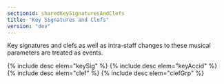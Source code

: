 ```yaml
---
sectionid: sharedKeySignaturesAndClefs
title: "Key Signatures and Clefs"
version: "dev"
---
```


Key signatures and clefs as well as intra-staff changes to these musical parameters are treated as events.

{% include desc elem="keySig" %}
{% include desc elem="keyAccid" %}
{% include desc elem="clef" %}
{% include desc elem="clefGrp" %}
